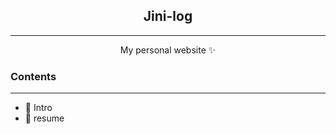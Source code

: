 <center>

## Jini-log

---

My personal website ✨
</center>


### Contents

---
- 🐧 Intro
- 📝 resume
